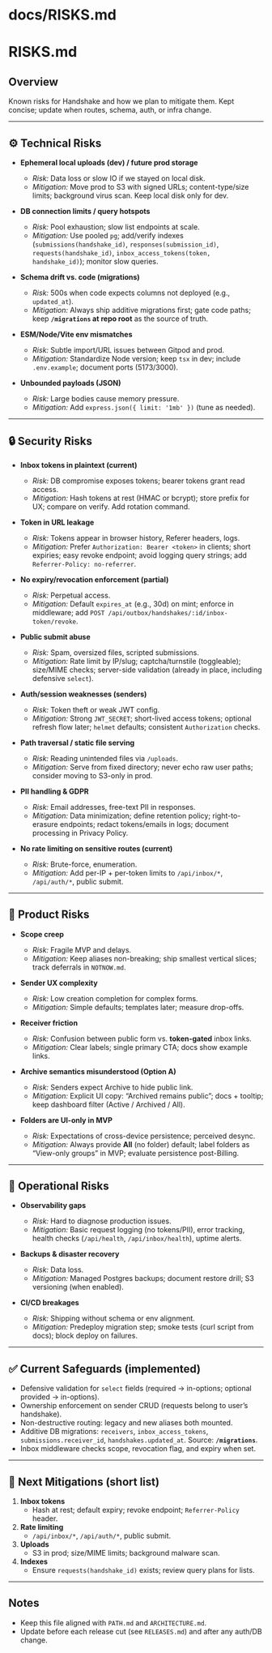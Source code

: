 # docs/RISKS.md

# RISKS.md

## Overview

Known risks for Handshake and how we plan to mitigate them. Kept concise; update when routes, schema, auth, or infra change.

---

## ⚙️ Technical Risks

- **Ephemeral local uploads (dev) / future prod storage**
  - _Risk:_ Data loss or slow IO if we stayed on local disk.
  - _Mitigation:_ Move prod to S3 with signed URLs; content-type/size limits; background virus scan. Keep local disk only for dev.

- **DB connection limits / query hotspots**
  - _Risk:_ Pool exhaustion; slow list endpoints at scale.
  - _Mitigation:_ Use pooled `pg`; add/verify indexes (`submissions(handshake_id)`, `responses(submission_id)`, `requests(handshake_id)`, `inbox_access_tokens(token, handshake_id)`); monitor slow queries.

- **Schema drift vs. code (migrations)**
  - _Risk:_ 500s when code expects columns not deployed (e.g., `updated_at`).
  - _Mitigation:_ Always ship additive migrations first; gate code paths; keep **`/migrations` at repo root** as the source of truth.

- **ESM/Node/Vite env mismatches**
  - _Risk:_ Subtle import/URL issues between Gitpod and prod.
  - _Mitigation:_ Standardize Node version; keep `tsx` in dev; include `.env.example`; document ports (5173/3000).

- **Unbounded payloads (JSON)**
  - _Risk:_ Large bodies cause memory pressure.
  - _Mitigation:_ Add `express.json({ limit: '1mb' })` (tune as needed).

---

## 🔒 Security Risks

- **Inbox tokens in plaintext (current)**
  - _Risk:_ DB compromise exposes tokens; bearer tokens grant read access.
  - _Mitigation:_ Hash tokens at rest (HMAC or bcrypt); store prefix for UX; compare on verify. Add rotation command.

- **Token in URL leakage**
  - _Risk:_ Tokens appear in browser history, Referer headers, logs.
  - _Mitigation:_ Prefer `Authorization: Bearer <token>` in clients; short expiries; easy revoke endpoint; avoid logging query strings; add `Referrer-Policy: no-referrer`.

- **No expiry/revocation enforcement (partial)**
  - _Risk:_ Perpetual access.
  - _Mitigation:_ Default `expires_at` (e.g., 30d) on mint; enforce in middleware; add `POST /api/outbox/handshakes/:id/inbox-token/revoke`.

- **Public submit abuse**
  - _Risk:_ Spam, oversized files, scripted submissions.
  - _Mitigation:_ Rate limit by IP/slug; captcha/turnstile (toggleable); size/MIME checks; server-side validation (already in place, including defensive `select`).

- **Auth/session weaknesses (senders)**
  - _Risk:_ Token theft or weak JWT config.
  - _Mitigation:_ Strong `JWT_SECRET`; short-lived access tokens; optional refresh flow later; `helmet` defaults; consistent `Authorization` checks.

- **Path traversal / static file serving**
  - _Risk:_ Reading unintended files via `/uploads`.
  - _Mitigation:_ Serve from fixed directory; never echo raw user paths; consider moving to S3-only in prod.

- **PII handling & GDPR**
  - _Risk:_ Email addresses, free-text PII in responses.
  - _Mitigation:_ Data minimization; define retention policy; right-to-erasure endpoints; redact tokens/emails in logs; document processing in Privacy Policy.

- **No rate limiting on sensitive routes (current)**
  - _Risk:_ Brute-force, enumeration.
  - _Mitigation:_ Add per-IP + per-token limits to `/api/inbox/*`, `/api/auth/*`, public submit.

---

## 🧠 Product Risks

- **Scope creep**
  - _Risk:_ Fragile MVP and delays.
  - _Mitigation:_ Keep aliases non-breaking; ship smallest vertical slices; track deferrals in `NOTNOW.md`.

- **Sender UX complexity**
  - _Risk:_ Low creation completion for complex forms.
  - _Mitigation:_ Simple defaults; templates later; measure drop-offs.

- **Receiver friction**
  - _Risk:_ Confusion between public form vs. **token-gated** inbox links.
  - _Mitigation:_ Clear labels; single primary CTA; docs show example links.

- **Archive semantics misunderstood (Option A)**
  - _Risk:_ Senders expect Archive to hide public link.
  - _Mitigation:_ Explicit UI copy: “Archived remains public”; docs + tooltip; keep dashboard filter (Active / Archived / All).

- **Folders are UI-only in MVP**
  - _Risk:_ Expectations of cross-device persistence; perceived desync.
  - _Mitigation:_ Always provide **All** (no folder) default; label folders as “View-only groups” in MVP; evaluate persistence post-Billing.

---

## 🔧 Operational Risks

- **Observability gaps**
  - _Risk:_ Hard to diagnose production issues.
  - _Mitigation:_ Basic request logging (no tokens/PII), error tracking, health checks (`/api/health`, `/api/inbox/health`), uptime alerts.

- **Backups & disaster recovery**
  - _Risk:_ Data loss.
  - _Mitigation:_ Managed Postgres backups; document restore drill; S3 versioning (when enabled).

- **CI/CD breakages**
  - _Risk:_ Shipping without schema or env alignment.
  - _Mitigation:_ Predeploy migration step; smoke tests (curl script from docs); block deploy on failures.

---

## ✅ Current Safeguards (implemented)

- Defensive validation for `select` fields (required → in-options; optional provided → in-options).
- Ownership enforcement on sender CRUD (requests belong to user’s handshake).
- Non-destructive routing: legacy and new aliases both mounted.
- Additive DB migrations: `receivers`, `inbox_access_tokens`, `submissions.receiver_id`, `handshakes.updated_at`. Source: **`/migrations`**.
- Inbox middleware checks scope, revocation flag, and expiry when set.

---

## 📌 Next Mitigations (short list)

1. **Inbox tokens**
   - Hash at rest; default expiry; revoke endpoint; `Referrer-Policy` header.
2. **Rate limiting**
   - `/api/inbox/*`, `/api/auth/*`, public submit.
3. **Uploads**
   - S3 in prod; size/MIME limits; background malware scan.
4. **Indexes**
   - Ensure `requests(handshake_id)` exists; review query plans for lists.

---

## Notes

- Keep this file aligned with `PATH.md` and `ARCHITECTURE.md`.
- Update before each release cut (see `RELEASES.md`) and after any auth/DB change.

